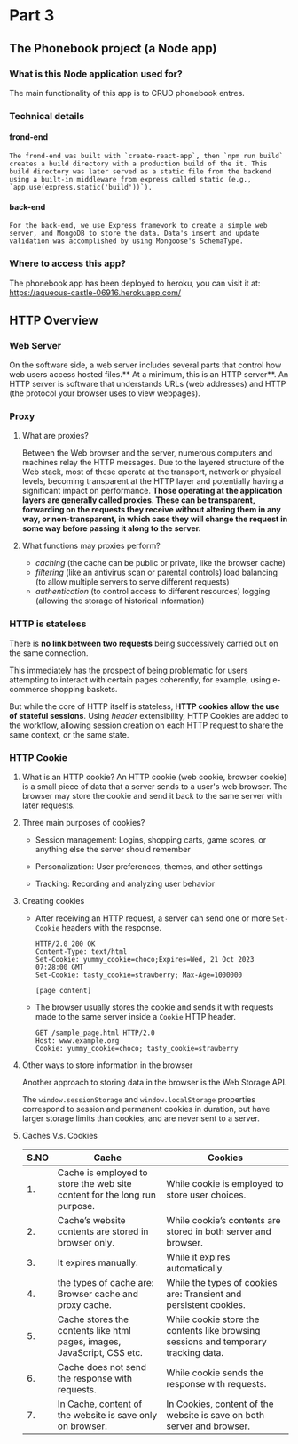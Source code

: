 # Part 3

## The Phonebook project (a Node app)

### What is this Node application used for?
The main functionality of this app is to CRUD phonebook entres.

### Technical details

#### frond-end 
	The frond-end was built with `create-react-app`, then `npm run build` creates a build directory with a production build of the it. This build directory was later served as a static file from the backend using a built-in middleware from express called static (e.g., `app.use(express.static('build'))`). 

#### back-end 
	For the back-end, we use Express framework to create a simple web server, and MongoDB to store the data. Data's insert and update validation was accomplished by using Mongoose's SchemaType. 

### Where to access this app?
The phonebook app has been deployed to heroku, you can visit it at: https://aqueous-castle-06916.herokuapp.com/

## HTTP  Overview

### Web Server
On the software side, a web server includes several parts that control how web users access hosted files.** At a minimum, this is an HTTP server**. An HTTP server is software that understands URLs (web addresses) and HTTP (the protocol your browser uses to view webpages). 

### Proxy
1. What are proxies?
   
   Between the Web browser and the server, numerous computers and machines relay the HTTP messages. Due to the layered structure of the Web stack, most of these operate at the transport, network or physical levels, becoming transparent at the HTTP layer and potentially having a significant impact on performance. **Those operating at the application layers are generally called proxies. These can be transparent, forwarding on the requests they receive without altering them in any way, or non-transparent, in which case they will change the request in some way before passing it along to the server.**
2. What functions may proxies perform?
   - *caching* (the cache can be public or private, like the browser cache)
   - *filtering* (like an antivirus scan or parental controls)
	load balancing (to allow multiple servers to serve different requests)
   - *authentication* (to control access to different resources)
	logging (allowing the storage of historical information)

### HTTP is **stateless**
There is **no link between two requests** being successively carried out on the same connection. 

This immediately has the prospect of being problematic for users attempting to interact with certain pages coherently, for example, using e-commerce shopping baskets. 

But while the core of HTTP itself is stateless, **HTTP cookies allow the use of stateful sessions**. Using *header* extensibility, HTTP Cookies are added to the workflow, allowing session creation on each HTTP request to share the same context, or the same state.

### HTTP Cookie
1. What is an HTTP cookie?
   An HTTP cookie (web cookie, browser cookie) is a small piece of data that a server sends to a user's web browser. The browser may store the cookie and send it back to the same server with later requests. 
2. Three main purposes of cookies?
   - Session management: Logins, shopping carts, game scores, or anything else the server should remember

   - Personalization: User preferences, themes, and other settings

   - Tracking: Recording and analyzing user behavior
3. Creating cookies
	- After receiving an HTTP request, a server can send one or more `Set-Cookie` headers with the response. 
		
		```
		HTTP/2.0 200 OK
		Content-Type: text/html
		Set-Cookie: yummy_cookie=choco;Expires=Wed, 21 Oct 2023 07:28:00 GMT
		Set-Cookie: tasty_cookie=strawberry; Max-Age=1000000

		[page content]

		```

	- The browser usually stores the cookie and sends it with requests made to the same server inside a `Cookie` HTTP header. 
		```
		GET /sample_page.html HTTP/2.0
		Host: www.example.org
		Cookie: yummy_cookie=choco; tasty_cookie=strawberry
		```
   
4. Other ways to store information in the browser

	Another approach to storing data in the browser is the Web Storage API.
	
	The `window.sessionStorage` and `window.localStorage` properties correspond to session and permanent cookies in duration, but have larger storage limits than cookies, and are never sent to a server. 
	
5. Caches V.s. Cookies

	<table><thead><tr><th>S.NO</th><th>Cache</th><th>Cookies</th></tr></thead><tbody><tr><td>1.</td><td>Cache is employed to store the web site content for the long run purpose.</td><td>While cookie is employed to store user choices.</td></tr><tr><td>2.</td><td>Cache’s website contents are stored in browser only.</td><td>While cookie’s contents are stored in both server and browser.</td></tr><tr><td>3.</td><td>It expires manually.</td><td>While it expires automatically.</td></tr><tr><td>4.</td><td>the types of cache are: Browser cache and proxy cache.</td><td>While the types of cookies are: Transient and persistent cookies.</td></tr><tr><td>5.</td><td>Cache stores the contents like html pages, images, JavaScript, CSS etc.</td><td>While cookie store the contents like browsing sessions and temporary tracking data.</td></tr><tr><td>6.</td><td>Cache does not send the response with requests.</td><td>While cookie sends the response with requests.</td></tr><tr><td>7.</td><td>In Cache, content of the website is save only on browser.</td><td>In Cookies, content of the website is save on both server and browser.</td></tr></tbody></table>


